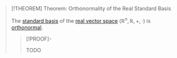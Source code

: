 >[!THEOREM] Theorem: Orthonormality of the Real Standard Basis
>
>The [standard basis](../Standard%20Basis.md) of the [real vector space](Structure%20of%20the%20Real%20Vector%20Space.md) $(\mathbb{R}^n, \mathbb{R}, +, \cdot)$ is [orthonormal](../../../Vector%20Spaces/Inner%20Product%20Spaces/Orthonormal%20Basis.md).
>
>>[!PROOF]-
>>
>>TODO
>>
>